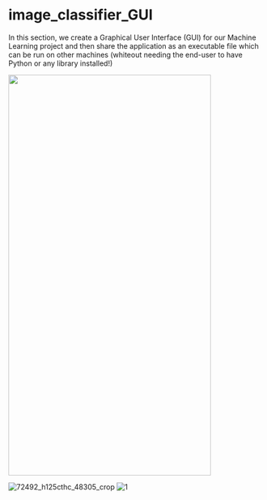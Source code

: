 # image_classifier_GUI
In this section, we create a Graphical User Interface (GUI) for our Machine Learning project and then share the application as an executable file which can be run on other machines (whiteout needing the end-user to have Python or any library installed!)

<img src="https://user-images.githubusercontent.com/47735540/116538616-54177780-a91a-11eb-94c8-2160d8f8e14f.jpg" width="400" height="790">

![72492_h125cthc_48305_crop](https://user-images.githubusercontent.com/47735540/116538616-54177780-a91a-11eb-94c8-2160d8f8e14f.jpg)
![1](https://user-images.githubusercontent.com/47735540/116538701-75786380-a91a-11eb-98fa-7c683d50058d.png)

